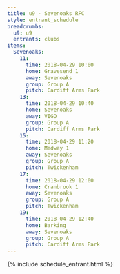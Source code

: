 ```yaml
---
title: u9 - Sevenoaks RFC
style: entrant_schedule
breadcrumbs:
  u9: u9
  entrants: clubs
items:
  Sevenoaks:
    11:
      time: 2018-04-29 10:00
      home: Gravesend 1
      away: Sevenoaks
      group: Group A
      pitch: Cardiff Arms Park
    13:
      time: 2018-04-29 10:40
      home: Sevenoaks
      away: VIGO
      group: Group A
      pitch: Cardiff Arms Park
    15:
      time: 2018-04-29 11:20
      home: Medway 1
      away: Sevenoaks
      group: Group A
      pitch: Twickenham
    17:
      time: 2018-04-29 12:00
      home: Cranbrook 1
      away: Sevenoaks
      group: Group A
      pitch: Twickenham
    19:
      time: 2018-04-29 12:40
      home: Barking
      away: Sevenoaks
      group: Group A
      pitch: Cardiff Arms Park
---
```


{% include schedule_entrant.html %}
